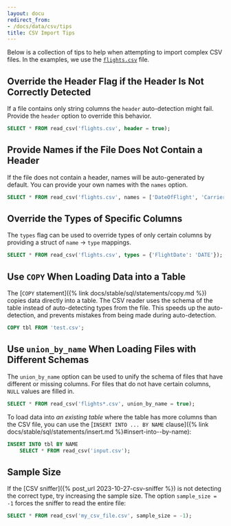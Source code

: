 ```yaml
---
layout: docu
redirect_from:
- /docs/data/csv/tips
title: CSV Import Tips
---
```


Below is a collection of tips to help when attempting to import complex CSV files. In the examples, we use the [`flights.csv`](/data/flights.csv) file.

## Override the Header Flag if the Header Is Not Correctly Detected

If a file contains only string columns the `header` auto-detection might fail. Provide the `header` option to override this behavior.

```sql
SELECT * FROM read_csv('flights.csv', header = true);
```

## Provide Names if the File Does Not Contain a Header

If the file does not contain a header, names will be auto-generated by default. You can provide your own names with the `names` option.

```sql
SELECT * FROM read_csv('flights.csv', names = ['DateOfFlight', 'CarrierName']);
```

## Override the Types of Specific Columns

The `types` flag can be used to override types of only certain columns by providing a struct of `name` → `type` mappings.

```sql
SELECT * FROM read_csv('flights.csv', types = {'FlightDate': 'DATE'});
```

## Use `COPY` When Loading Data into a Table

The [`COPY` statement]({% link docs/stable/sql/statements/copy.md %}) copies data directly into a table. The CSV reader uses the schema of the table instead of auto-detecting types from the file. This speeds up the auto-detection, and prevents mistakes from being made during auto-detection.

```sql
COPY tbl FROM 'test.csv';
```

## Use `union_by_name` When Loading Files with Different Schemas

The `union_by_name` option can be used to unify the schema of files that have different or missing columns. For files that do not have certain columns, `NULL` values are filled in.

```sql
SELECT * FROM read_csv('flights*.csv', union_by_name = true);
```

To load data into _an existing table_ where the table has more columns than the CSV file, you can use the [`INSERT INTO ... BY NAME` clause]({% link docs/stable/sql/statements/insert.md %}#insert-into--by-name):

```sql
INSERT INTO tbl BY NAME
    SELECT * FROM read_csv('input.csv');
```

## Sample Size

If the [CSV sniffer]({% post_url 2023-10-27-csv-sniffer %}) is not detecting the correct type, try increasing the sample size.
The option `sample_size = -1` forces the sniffer to read the entire file:

```sql
SELECT * FROM read_csv('my_csv_file.csv', sample_size = -1);
```
